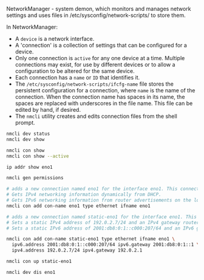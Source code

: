 NetworkManager - system demon, which monitors and manages network settings and uses files in /etc/sysconfig/network-scripts/ to store them.

In NetworkManager:
* A `device` is a network interface.
* A 'connection' is a collection of settings that can be configured for a device.
* Only one connection is `active` for any one device at a time. Multiple connections may exist, for use by different devices or to allow a configuration to be altered for the same device.
* Each connection has a `name` or `ID` that identifies it.
* The `/etc/sysconfig/network-scripts/ifcfg-name` file stores the persistent configuration for a connection, where `name` is the name of the connection. When the connection name has spaces in its name, the spaces are replaced with underscores in the file name. This file can be edited by hand, if desired.
* The `nmcli` utility creates and edits connection files from the shell prompt.

```sh
nmcli dev status
nmcli dev show

nmcli con show
nmcli con show --active

ip addr show eno1

nmcli gen permissions
```

```sh
# adds a new connection named eno1 for the interface eno1. This connection:
# Gets IPv4 networking information dynamically from DHCP.
# Gets IPv6 networking information from router advertisements on the local link.
nmcli con add con-name eno1 type ethernet ifname eno1

# adds a new connection named static-eno1 for the interface eno1. This connection:
# Sets a static IPv4 address of 192.0.2.7/24 and an IPv4 gateway router of 192.0.2.1.
# Sets a static IPv6 address of 2001:db8:0:1::c000:207/64 and an IPv6 gateway router of 2001:db8:0:1::1.

nmcli con add con-name static-eno1 type ethernet ifname eno1 \
  ipv6.address 2001:db8:0:1::c000:207/64 ipv6.gateway 2001:db8:0:1::1 \
  ipv4.address 192.0.2.7/24 ipv4.gateway 192.0.2.1
```

```sh
nmcli con up static-eno1

nmcli dev dis eno1
```
